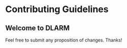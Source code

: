 # Contributing Guidelines #

## Welcome to DLARM ##

Feel free to submit any proposition of changes.
Thanks!

